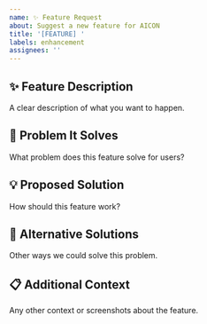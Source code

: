 ```yaml
---
name: ✨ Feature Request
about: Suggest a new feature for AICON
title: '[FEATURE] '
labels: enhancement
assignees: ''
---
```


## ✨ Feature Description
A clear description of what you want to happen.

## 🎯 Problem It Solves
What problem does this feature solve for users?

## 💡 Proposed Solution
How should this feature work?

## 🔄 Alternative Solutions
Other ways we could solve this problem.

## 📋 Additional Context
Any other context or screenshots about the feature.
